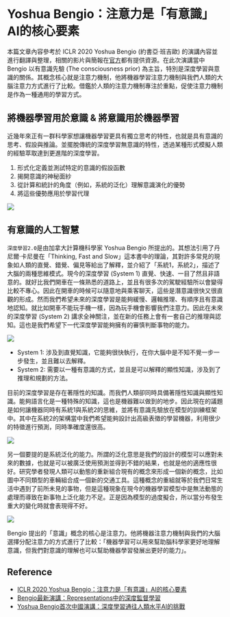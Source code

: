 # Yoshua Bengio：注意力是「有意識」AI的核心要素

本篇文章內容參考於 ICLR 2020 Yoshua Bengio (約書亞·班吉歐) 的演講內容並進行翻譯與整理，相關的影片與簡報在[官方](https://iclr.cc/virtual_2020/speaker_7.html)都有提供資源。在此次演講當中 Bengio 以有意識先驗 (The consciousness prior) 為主旨，特別是深度學習與意識的關係。其概念核心就是注意力機制，他將機器學習注意力機制與我們人類的大腦注意力方式進行了比較。借鑑於人類的注意力機制專注於重點，促使注意力機制是作為一種通用的學習方式。


## 將機器學習用於意識 & 將意識用於機器學習
近幾年來正有一群科學家想讓機器學習更具有獨立思考的特性，也就是具有意識的思考、假設與推論。並擺脫傳統的深度學習無意識的特性，透過某種形式模擬人類的經驗萃取達到更進階的深度學習。

1. 形式化定義並測試特定的意識的假設函數
2. 揭開意識的神秘面紗
3. 從計算和統計的角度（例如，系統的泛化）理解意識演化的優勢
4. 將這些優勢應用於學習代理

![](https://i.imgur.com/37i9DuJ.png)

## 有意識的人工智慧
`深度學習2.0`是由加拿大計算機科學家 Yoshua Bengio 所提出的。其想法引用了丹尼爾·卡尼曼在「Thinking, Fast and Slow」這本書中的理論，其對許多常見的現象如人類的直覺、錯覺、偏見等給出了解釋，並介紹了「系統1，系統2」，描述了大腦的兩種思維模式。現今的深度學習 (System 1) 直覺、快速、一目了然且非語意的。就好比我們開車在一條熟悉的道路上，並且有很多次的駕駛經驗所以會變得比較不專心。因此在開車的時候可以隨意地與乘客聊天，這些是潛意識很快又很直觀的形成。然而我們希望未來的深度學習是能夠緩慢、邏輯推理、有順序且有意識地認知。就比如開車不能玩手機一樣，因為玩手機會影響我們注意力。因此在未來的深度學習 (System 2) 講求全神關注，並在新的任務上會有一套自己的推理與認知。這也是我們希望下一代深度學習能夠擁有的審慎判斷事物的能力。

![](https://i.imgur.com/0jhWhJ9.png)

- System 1: 涉及到直覺知識，它能夠很快執行，在你大腦中是不知不覺一步一步發生，並且難以去解釋。
- System 2: 需要以一種有意識的方式，並且是可以解釋的顯性知識，涉及到了推理和規劃的方法。


目前的深度學習是存在著隱性的知識。而我們人類卻同時具備著隱性知識與顯性知識。能夠語言化是一種特殊的知識，這也是機器難以做到的地步。因此現在的議題是如何讓機器同時有系統1與系統2的思維，並將有意識先驗放在模型的訓練框架中。其中在系統2的架構當中我們希望能夠設計出高級表徵的學習機器，利用很少的特徵進行預測，同時準確度還很高。

![](https://i.imgur.com/ocN0LUD.png)

另一個要提的是系統泛化的能力。所謂的泛化意思是我們的設計的模型可以應對未來的數據，也就是可以被廣泛使用預測並得到不錯的結果，也就是他的適應性很好。研究學者發現人類可以動態的重新組合現有的概念來形成一個新的概念，比如圖中不同類型的車輛組合成一個新的交通工具。這種概念的重組就等於我們日常生活中遇到了前所未見的事物，但是這種現象在現今的機器學習模型中是無法動態的處理而導致在新事物上泛化能力不足。正是因為模型的過度擬合，所以當分布發生重大的變化時就會表現得不好。

![](https://i.imgur.com/KuLHo2w.png)



Bengio 提出的「意識」概念的核心是注意力。他將機器注意力機制與我們的大腦選擇分配注意力的方式進行了比較：「機器學習可以用來幫助腦科學家更好地理解意識，但我們對意識的理解也可以幫助機器學習發展出更好的能力」。

## Reference
- [ICLR 2020 Yoshua Bengio：注意力是「有意識」AI的核心要素](https://kknews.cc/zh-tw/tech/x45rono.html)
- [Bengio最新演講：Representations中的深度監督學習](https://cloud.tencent.com/developer/article/1070691?from=article.detail.1370482)
- [Yoshua Bengio首次中國演講：深度學習通往人類水平AI的挑戰](https://cloud.tencent.com/developer/article/1370482)